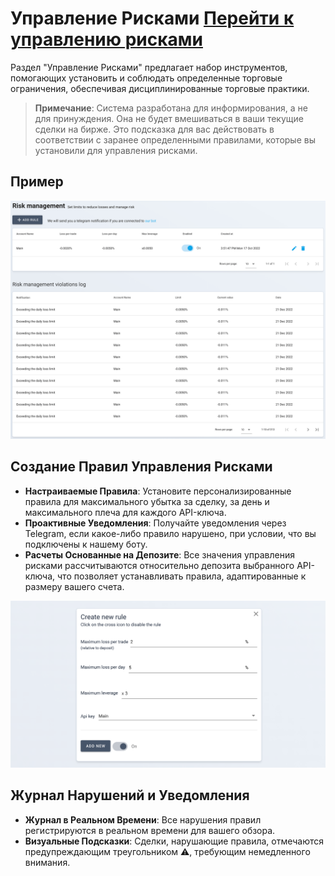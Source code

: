# Управление Рисками <a target="_blank" href="https://tradermake.money/app2/account/risk-management" class="btn btn-header">Перейти к управлению рисками</a>

Раздел "Управление Рисками" предлагает набор инструментов, помогающих установить
и соблюдать определенные торговые ограничения, обеспечивая дисциплинированные
торговые практики.

> **Примечание**: Система разработана для информирования, а не для принуждения.
> Она не будет вмешиваться в ваши текущие сделки на бирже. Это подсказка для вас
> действовать в соответствии с заранее определенными правилами, которые вы
> установили для управления рисками.

## Пример

<picture> <source srcset="_media/risk-management/rm-dark.png"
    media="(prefers-color-scheme: dark)"> <img
        src="_media/risk-management/rm.png"> </picture>

## Создание Правил Управления Рисками

- **Настраиваемые Правила**: Установите персонализированные правила для
  максимального убытка за сделку, за день и максимального плеча для каждого
  API-ключа.
- **Проактивные Уведомления**: Получайте уведомления через Telegram, если
  какое-либо правило нарушено, при условии, что вы подключены к нашему боту.
- **Расчеты Основанные на Депозите**: Все значения управления рисками
  рассчитываются относительно депозита выбранного API-ключа, что позволяет
  устанавливать правила, адаптированные к размеру вашего счета.

<picture> <source srcset="_media/risk-management/rm-form-dark.png"
    media="(prefers-color-scheme: dark)"> <img
        src="_media/risk-management/rm-form.png"> </picture>

## Журнал Нарушений и Уведомления

- **Журнал в Реальном Времени**: Все нарушения правил регистрируются в реальном
  времени для вашего обзора.
- **Визуальные Подсказки**: Сделки, нарушающие правила, отмечаются
  предупреждающим треугольником ⚠️, требующим немедленного внимания.
